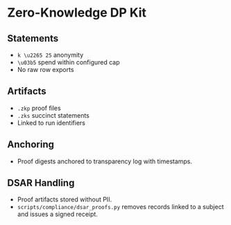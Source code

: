 # Zero-Knowledge DP Kit

## Statements
- `k \u2265 25` anonymity
- `\u03b5` spend within configured cap
- No raw row exports

## Artifacts
- `.zkp` proof files
- `.zks` succinct statements
- Linked to run identifiers

## Anchoring
- Proof digests anchored to transparency log with timestamps.

## DSAR Handling
- Proof artifacts stored without PII.
- `scripts/compliance/dsar_proofs.py` removes records linked to a subject and issues a signed receipt.
